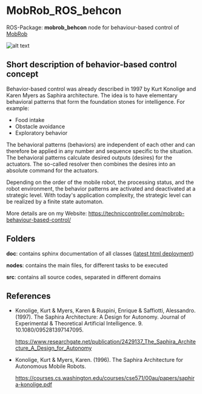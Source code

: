 # MobRob_ROS_behcon
ROS-Package: **mobrob_behcon** node for behaviour-based control of [MobRob](https://techniccontroller.com/mobrob-ros-software-architecture/)

![alt text](https://techniccontroller.com/wp-content/uploads/mobrob_behcon_node_2.png "behaviour based control")

## Short description of behavior-based control concept

Behavior-based control was already described in 1997 by Kurt Konolige and Karen Myers as Saphira architecture. The idea is to have elementary behavioral patterns that form the foundation stones for intelligence. For example:

- Food intake
- Obstacle avoidance
- Exploratory behavior

The behavioral patterns (behaviors) are independent of each other and can therefore be applied in any number and sequence specific to the situation. The behavioral patterns calculate desired outputs (desires) for the actuators. The so-called resolver then combines the desires into an absolute command for the actuators.

Depending on the order of the mobile robot, the processing status, and the robot environment, the behavior patterns are activated and deactivated at a strategic level. With today's application complexity, the strategic level can be realized by a finite state automaton.

More details are on my Website: https://techniccontroller.com/mobrob-behaviour-based-control/

## Folders

**doc**: contains sphinx documentation of all classes ([latest html deployment](https://techniccontroller.github.io/MobRob_ROS_behcon/))

**nodes**: contains the main files, for different tasks to be executed

**src**: contains all source codes, separated in different domains


## References

- Konolige, Kurt & Myers, Karen & Ruspini, Enrique & Saffiotti, Alessandro. (1997). The Saphira Architecture: A Design for Autonomy. Journal of Experimental & Theoretical Artificial Intelligence. 9. 10.1080/095281397147095. 

  https://www.researchgate.net/publication/2429137_The_Saphira_Architecture_A_Design_for_Autonomy


- Konolige, Kurt & Myers, Karen. (1996). The Saphira Architecture for Autonomous Mobile Robots. 

  https://courses.cs.washington.edu/courses/cse571/00au/papers/saphira-konolige.pdf
